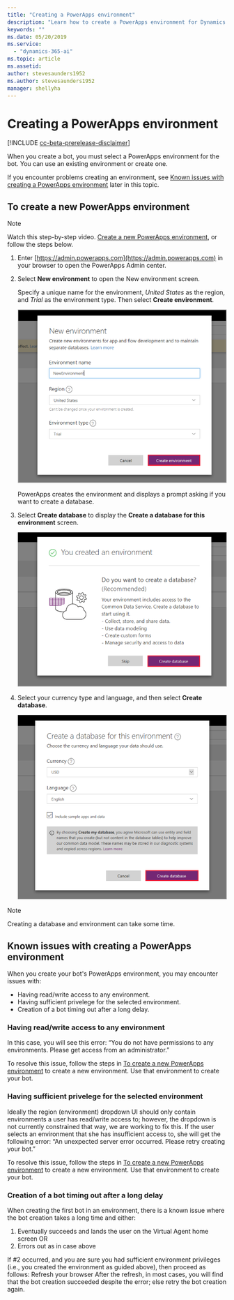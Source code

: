 ```yaml
---
title: "Creating a PowerApps environment"
description: "Learn how to create a PowerApps environment for Dynamics 365 Virtual Agent for Customer Service."
keywords: ""
ms.date: 05/20/2019
ms.service:
  - "dynamics-365-ai"
ms.topic: article
ms.assetid: 
author: stevesaunders1952
ms.author: stevesaunders1952
manager: shellyha
---
```


# Creating a PowerApps environment


[!INCLUDE [cc-beta-prerelease-disclaimer](../includes/cc-beta-prerelease-disclaimer.md)]

When you create a bot, you must select a PowerApps environment for the bot. You can use an existing environment or create one.

If you encounter problems creating an environment, see [Known issues with creating a PowerApps environment](#known-issues-with-creating-a-powerapps-environment) later in this topic.

## To create a new PowerApps environment



> [!NOTE]
> Watch this step-by-step video. [Create a new PowerApps environment](https://go.microsoft.com/fwlink/?linkid=2079331), or follow the steps below.


1. Enter [https://admin.powerapps.com](https://admin.powerapps.com) in your browser to open the PowerApps Admin center.

2. Select **New environment** to open the New environment screen.

    Specify a unique name for the environment, *United States* as the region, and *Trial* as the environment type. Then select **Create environment**.

    ![Create environment](media/create-environment.png)

    PowerApps creates the environment and displays a prompt asking if you want to create a database.

3. Select **Create database** to display the **Create a database for this environment** screen.

   ![Create database](media/create-database.png)

4. Select your currency type and language, and then select **Create database**.

   ![Create database](media/create-database2.png)

> [!NOTE]
> Creating a database and environment can take some time.

## Known issues with creating a PowerApps environment

When you create your bot's PowerApps environment, you may encounter issues with:

* Having read/write access to any environment.
* Having sufficient privelege for the selected environment.
* Creation of a bot timing out after a long delay.


### Having read/write access to any environment

In this case, you will see this error: “You do not have permissions to any environments. Please get access from an administrator.”

To resolve this issue, follow the steps in [To create a new PowerApps environment](#to-create-a-new-powerapps-environment) to create a new environment. Use that environment to create your bot.


### Having sufficient privelege for the selected environment

Ideally the region (environment) dropdown UI should only contain environments a user has read/write access to; however, the dropdown is not currently constrained that way, we are working to fix this. If the user selects an environment that she has insufficient access to, she will get the following error: “An unexpected server error occurred. Please retry creating your bot.”

To resolve this issue, follow the steps in [To create a new PowerApps environment](#to-create-a-new-powerapps-environment) to create a new environment. Use that environment to create your bot.


### Creation of a bot timing out after a long delay

When creating the first bot in an environment, there is a known issue where the bot creation takes a long time and either:

1.	Eventually succeeds and lands the user on the Virtual Agent home screen OR
2.	Errors out as in case above

If #2 occurred, and you are sure you had sufficient environment privileges  (i.e., you created the environment as guided above), then proceed as follows:
    Refresh your browser
    After the refresh, in most cases, you will find that the bot creation succeeded despite the error; else retry the bot creation again.
